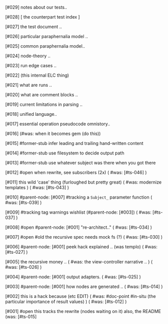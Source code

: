 [#029]       notes about our tests..

[#028]       [ the counterpart test index ]

[#027]       the test document ..

[#026]       particular paraphernalia model ..

[#025]       common paraphernalia model..

[#024]       node-theory ..

[#023]       run edge cases ..

[#022]       (this internal ELC thing)

[#021]       what are runs ..

[#020]       what are comment blocks ..

[#019]       current limitations in parsing ..

[#018]       unified language..

[#017]       essential operation pseudocode omnistory..

[#016]       (#was: when it becomes gem (do this))

[#015] #former-stub infer leading and trailing hand-written content

[#014] #former-stub use filesystem to decide output path

[#013] #former-stub use whatever subject was there when you got there

[#012] #open when rewrite, see subscribers (2x)
             ( #was: [#ts-046] )

[#011]       this wild 'case' thing (furloughed but pretty great)
             ( #was: modernize templates )
             ( #was: [#ts-043] )

[#010]       #parent-node: [#007] #tracking a `Subject_` parameter function
             ( #was: [#ts-039] )

[#009]       #tracking tag warnings wishlist (#parent-node: [#003])
             ( #was: [#ts-037] )

[#008] #open #parent-node: [#001] "re-architect.."
             ( #was: [#ts-034] )

[#007] #open #old the recursive spec needs mock fs (?)
             ( #was: [#ts-030] )


[#006]       #parent-node: [#001] peek hack explained .. (was templo)
             ( #was: [#ts-027] )

[#005]       the recursive money ..
             ( #was: the view-controller narrative .. )
             ( #was: [#ts-026] )


[#004]       #parent-node: [#001] output adapters.
             ( #was: [#ts-025] )

[#003]       #parent-node: [#001] how nodes are generated ..
             ( #was: [#ts-014] )

[#002]       this is a hack because (etc EDIT)
             ( #was: #doc-point #in-situ (the particular importance of result values) )
             ( #was: [#ts-012] )

[#001] #open this tracks the rewrite (nodes waiting on it)
             also, the README
             (was: [#ts-015]
